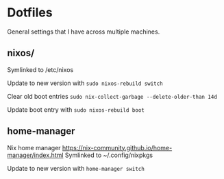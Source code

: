 # Dotfiles

General settings that I have across multiple machines.

## nixos/

Symlinked to /etc/nixos

Update to new version with `sudo nixos-rebuild switch`

Clear old boot entries `sudo nix-collect-garbage --delete-older-than 14d`

Update boot entry with `sudo nixos-rebuild boot`

## home-manager

Nix home manager <https://nix-community.github.io/home-manager/index.html>
Symlinked to ~/.config/nixpkgs

Update to new version with `home-manager switch`
